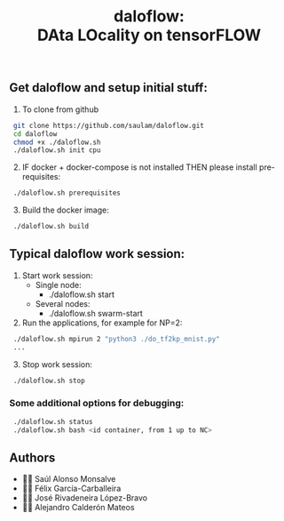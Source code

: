 <html>
 <h1 align="center">daloflow: <br>DAta LOcality on tensorFLOW</h1>
 <br>
</html>

## Get daloflow and setup initial stuff:
1. To clone from github
```bash
 git clone https://github.com/saulam/daloflow.git
 cd daloflow
 chmod +x ./daloflow.sh
 ./daloflow.sh init cpu
``` 
2. IF docker + docker-compose is not installed THEN please install pre-requisites:
```bash
 ./daloflow.sh prerequisites
```
3. Build the docker image:
```bash
 ./daloflow.sh build
```
  
## Typical daloflow work session:
1. Start work session:
   * Single node:
     * ./daloflow.sh start <number of containers>
   * Several nodes:
     * ./daloflow.sh swarm-start <number of containers>
2. Run the applications, for example for NP=2:
```bash
 ./daloflow.sh mpirun 2 "python3 ./do_tf2kp_mnist.py"
 ...
```
3. Stop work session:
```bash
 ./daloflow.sh stop
```


### Some additional options for debugging:
```bash
 ./daloflow.sh status
 ./daloflow.sh bash <id container, from 1 up to NC>
```


## Authors
* :technologist: Saúl Alonso Monsalve
* :technologist: Félix García-Carballeira
* :technologist: José Rivadeneira López-Bravo 
* :technologist: Alejandro Calderón Mateos
